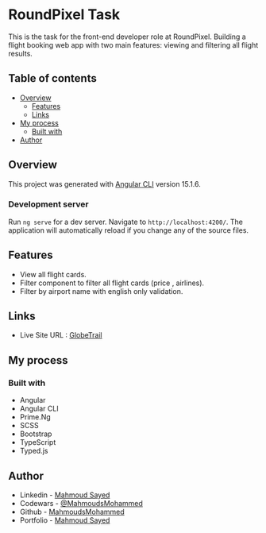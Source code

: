 # RoundPixel Task

This is the task for the front-end developer role at RoundPixel. Building a flight booking web app with two main features: viewing and filtering all flight results.

## Table of contents

- [Overview](#overview)
  - [Features](#Features)
  - [Links](#links)
- [My process](#my-process)
  - [Built with](#built-with)
- [Author](#author)

## Overview

This project was generated with [Angular CLI](https://github.com/angular/angular-cli) version 15.1.6.

### Development server

Run `ng serve` for a dev server. Navigate to `http://localhost:4200/`. The application will automatically reload if you change any of the source files.

## Features

- View all flight cards.
- Filter component to filter all flight cards (price , airlines).
- Filter by airport name with english only validation. 

## Links

- Live Site URL : [GlobeTrail](https://round-pixel-task.vercel.app/)

## My process

### Built with

- Angular
- Angular CLI
- Prime.Ng
- SCSS
- Bootstrap 
- TypeScript
- Typed.js

## Author

- Linkedin - [Mahmoud Sayed](https://www.linkedin.com/in/mahmoud-sayed-b85536217/)
- Codewars - [@MahmoudsMohammed](https://www.codewars.com/users/MahmoudsMohammed)
- Github - [MahmoudsMohammed](https://github.com/MahmoudsMohammed)
- Portfolio - [Mahmoud Sayed](https://mahmoudsmohammed.github.io/Mahmoud/)
